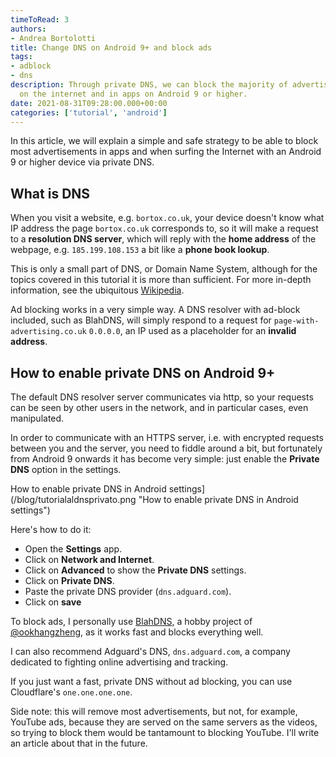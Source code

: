 ```yaml
---
timeToRead: 3
authors:
- Andrea Bortolotti
title: Change DNS on Android 9+ and block ads
tags:
- adblock
- dns
description: Through private DNS, we can block the majority of advertisements
  on the internet and in apps on Android 9 or higher.
date: 2021-08-31T09:28:00.000+00:00
categories: ['tutorial', 'android']
---
```

In this article, we will explain a simple and safe strategy to be able to block most advertisements in apps and when surfing the Internet with an Android 9 or higher device via private DNS. <!--more-->


## What is DNS

When you visit a website, e.g. `bortox.co.uk`, your device doesn't know what IP address the page `bortox.co.uk` corresponds to, so it will make a request to a **resolution DNS server**, which will reply with the **home address** of the webpage, e.g. `185.199.108.153` a bit like a **phone book lookup**.

This is only a small part of DNS, or Domain Name System, although for the topics covered in this tutorial it is more than sufficient. For more in-depth information, see the ubiquitous [Wikipedia](https://en.wikipedia.org/wiki/Domain_Name_System).

Ad blocking works in a very simple way. A DNS resolver with ad-block included, such as BlahDNS, will simply respond to a request for `page-with-advertising.co.uk` `0.0.0.0`, an IP used as a placeholder for an **invalid address**.

## How to enable private DNS on Android 9+

The default DNS resolver server communicates via http, so your requests can be seen by other users in the network, and in particular cases, even manipulated.

In order to communicate with an HTTPS server, i.e. with encrypted requests between you and the server, you need to fiddle around a bit, but fortunately from Android 9 onwards it has become very simple: just enable the **Private DNS** option in the settings.

How to enable private DNS in Android settings](/blog/tutorialaldnsprivato.png "How to enable private DNS in Android settings")

Here's how to do it:

* Open the **Settings** app.
* Click on **Network and Internet**.
* Click on **Advanced** to show the **Private DNS** settings.
* Click on **Private DNS**.
* Paste the private DNS provider (`dns.adguard.com`).
* Click on **save**

To block ads, I personally use [BlahDNS](https://blahdns.com/ "BlahDNS site"), a hobby project of [@ookhangzheng](https://github.com/ookangzheng "GitHub profile ookhangzheng"), as it works fast and blocks everything well.

I can also recommend Adguard's DNS, `dns.adguard.com`, a company dedicated to fighting online advertising and tracking.

If you just want a fast, private DNS without ad blocking, you can use Cloudflare's `one.one.one.one`.

Side note: this will remove most advertisements, but not, for example, YouTube ads, because they are served on the same servers as the videos, so trying to block them would be tantamount to blocking YouTube. I'll write an article about that in the future.